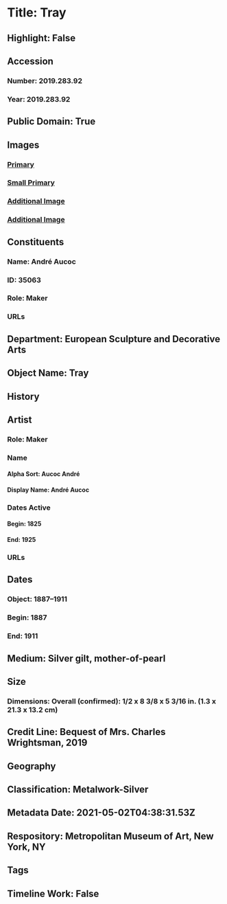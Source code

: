 # Title: Tray
## Highlight: False
## Accession
### Number: 2019.283.92
### Year: 2019.283.92
## Public Domain: True
## Images
### [Primary](https://images.metmuseum.org/CRDImages/es/original/DP-20708-045.jpg)
### [Small Primary](https://images.metmuseum.org/CRDImages/es/web-large/DP-20708-045.jpg)
### [Additional Image](https://images.metmuseum.org/CRDImages/es/original/DP-20708-044.jpg)
### [Additional Image](https://images.metmuseum.org/CRDImages/es/original/DP-20708-038.jpg)
## Constituents
### Name: André Aucoc
### ID: 35063
### Role: Maker
### URLs
## Department: European Sculpture and Decorative Arts
## Object Name: Tray
## History
## Artist
### Role: Maker
### Name
#### Alpha Sort: Aucoc André
#### Display Name: André Aucoc
### Dates Active
#### Begin: 1825
#### End: 1925
### URLs
## Dates
### Object: 1887–1911
### Begin: 1887
### End: 1911
## Medium: Silver gilt, mother-of-pearl
## Size
### Dimensions: Overall (confirmed): 1/2 x 8 3/8 x 5 3/16 in. (1.3 x 21.3 x 13.2 cm)
## Credit Line: Bequest of Mrs. Charles Wrightsman, 2019
## Geography
## Classification: Metalwork-Silver
## Metadata Date: 2021-05-02T04:38:31.53Z
## Respository: Metropolitan Museum of Art, New York, NY
## Tags
## Timeline Work: False